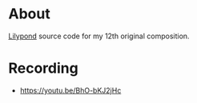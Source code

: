 # About

[Lilypond](https://lilypond.org/) source code for my 12th original composition.

# Recording

- https://youtu.be/BhO-bKJ2jHc
